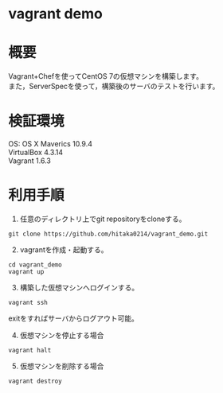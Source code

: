 vagrant demo
============

# 概要
Vagrant+Chefを使ってCentOS 7の仮想マシンを構築します。  
また，ServerSpecを使って，構築後のサーバのテストを行います。

# 検証環境
OS: OS X Maverics 10.9.4  
VirtualBox 4.3.14  
Vagrant 1.6.3  

# 利用手順
1. 任意のディレクトリ上でgit repositoryをcloneする。
```
git clone https://github.com/hitaka0214/vagrant_demo.git
```

2. vagrantを作成・起動する。
```
cd vagrant_demo
vagrant up
```

3. 構築した仮想マシンへログインする。
```
vagrant ssh
```
exitをすればサーバからログアウト可能。

4. 仮想マシンを停止する場合
```
vagrant halt
```

5. 仮想マシンを削除する場合
```
vagrant destroy
```


